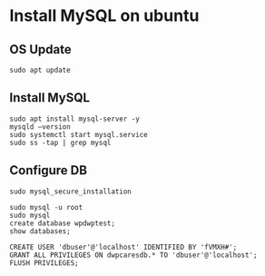 # Install MySQL on ubuntu

## OS Update

	sudo apt update

## Install MySQL 

	sudo apt install mysql-server -y 
	mysqld –version 
	sudo systemctl start mysql.service
	sudo ss -tap | grep mysql

## Configure DB

	sudo mysql_secure_installation

	sudo mysql -u root
	sudo mysql
	create database wpdwptest;
	show databases;

	CREATE USER 'dbuser'@'localhost' IDENTIFIED BY 'fVMXH#';
	GRANT ALL PRIVILEGES ON dwpcaresdb.* TO 'dbuser'@'localhost';
	FLUSH PRIVILEGES;
